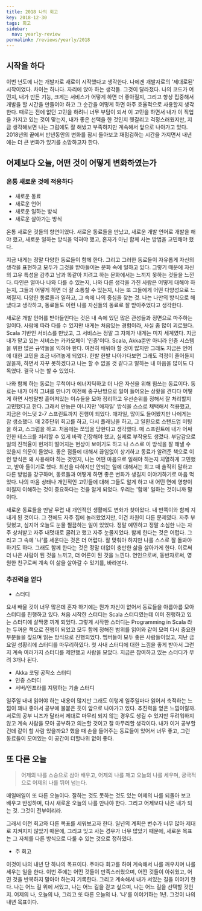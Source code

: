 ```yaml
---
title: 2018 나의 회고
key: 2018-12-30
tags: 회고
sidebar:
  nav: yearly-review
permalink: /reviews/yearly/2018
---
```


## 시작을 하다
이번 년도에 나는 개발자로 새로이 시작했다고 생각한다. 나에겐 개발자로의 '제대로된' 시작이었다. 차이는 하나다. 자리에 앉아 하는 생각들. 그것이 달라졌다. 나의 코드가 어떤지, 내가 만든 기능, 크게는 서비스가 어떻게 하면 더 좋아질지, 그리고 항상 집중해서 개발을 할 시간을 만들어야 하고 그 순간을 어떻게 하면 아주 효율적으로 사용할지 생각한다. 때로는 전에 없던 고민을 하려니 너무 부담이 되서 이 고민을 하면서 내가 이 직업을 가지고 있는 것이 맞는지, 내가 좋은 선택을 한 것인지 헷갈리고 걱정스러웠지만, 지금 생각해보면 나는 그럼에도 잘 해냈고 부족하지만 계속해서 앞으로 나아가고 있다. 2018년의 끝에서 반년동안의 변화를 잠시 돌아보고 재점검하는 시간을 가지면서 내년에는 더 큰 변화가 있기를 소망하고자 한다.

## 어제보다 오늘, 어떤 것이 어떻게 변화하였는가
### 온통 새로운 것에 적응하다
- 새로운 동료
- 새로운 언어
- 새로운 일하는 방식
- 새로운 살아가는 방식

온통 새로운 것들의 향연이였다. 새로운 동료들을 만났고, 새로운 개발 언어로 개발을 해야 했고, 새로운 일하는 방식을 익혀야 했고, 혼자가 아닌 함께 사는 방법을 고민해야 했다.

지금 내게는 정말 다양한 동료들이 함께 한다. 그리고 그러한 동료들이 자유롭게 자신의 생각을 표현하고 모두가 그것을 받아들이는 문화 속에 일하고 있다. 그렇기 때문에 자신의 고유 특성을 감추고 남과 똑같아 지려고 하는 문화에서는 느끼지 못하는 것들을 느낀다. 타인은 얼마나 나와 다를 수 있는지, 나와 다른 생각을 가진 사람은 어떻게 대해야 하는지, 그들과 어떻게 하면 더 잘 소통할 수 있는지, 나는 또 그들에게 어떤 다양성으로 느껴질지. 다양한 동료들과 일하고, 그 속에 나의 중심을 찾는 것. 나는 나만의 방식으로 해냈다고 생각하고, 동료들도 이런 나를 자신들의 동료로 잘 받아주었다고 생각한다.

새로운 개발 언어를 받아들인다는 것은 내 속에 있던 많은 관성들과 정면으로 마주하는 일이다. 사람에 따라 다를 수 있지만 내게는 처음있는 경험이라, 사실 좀 많이 괴로웠다. Scala 기반인 서비스를 만났고, 그 서비스는 정말 그 자체가 내게는 미지 세계였다. 지금 내가 맡고 있는 서비스는 카카오페이 '인증'이다. Scala, Akka뿐만 아니라 인증 시스템을 위한 많은 규약들을 익혀야 한다. 여전히 배워야 할 것이 많지만 그래도 지금은 언어에 대한 고민을 조금 내려놓게 되었다. 한발 한발 나아가다보면 그래도 걱정이 줄어들지 않을까, 하면서 자꾸 못하겠다고 나는 할 수 없을 것 같다고 말하는 내 마음을 많이도 다독였다. 결국 나는 할 수 있었다.

나와 함께 하는 동료는 무척이나 에너지틱하고 더 나은 자신을 위해 힘쓰는 동료이다. 동료는 내가 아직 그녀를 만나기 이전에 중구난방으로 일이 들어오는 상황을 견디다 어떻게 하면 사방팔방 흩어져있는 이슈들을 모아 정리하고 우선순위를 정해서 잘 처리할지 고민했다고 한다. 그래서 만능은 아니지만 '애자일' 방식을 스스로 채택해서 적용했고, 지금은 어느덧 2-7 스프린트까지 진행이 되었다. 애자일, 많이도 들어봤지만 나에게는 참 생소했다. 매 2주단위 회고를 하고, 다시 플래닝을 하고, 그 일환으로 스탠드업 미팅을 하고, 스크럼을 하고. 처음에는 쪼임을 당한다고 생각했다. 매 스프린트에 내가 어싸인한 테스크를 처리할 수 있게 바짝 긴장해야 했고, 실제로 부작용도 생겼다. 부담감으로 일의 진척율이 현저히 떨어지는 현상이 보이기도 하고 나 스스로 이 방식을 잘 해낼 수 있을지 의문이 들었다. 좋은 점들에 대해서 끊임없이 상기하고 동료가 알려준 책으로 이런 방식은 왜 사용해야 하는 것인지, 나는 어떤 마음으로 일해야 하는지 치열하게 고민했고, 받아 들이기로 했다. 최선을 다하지만 안되는 일에 대해서는 회고 때 솔직히 말하고 다른 방법을 강구하며, 동료들과 어떻게 하면 좋은 변화가 생길지 이야기하기로 마음 먹었다. 나의 마음 상태나 개인적인 고민들에 대해 그들도 알게 하고 내 어떤 면에 영향이 미칠지 이해하는 것이 중요하다는 것을 알게 되었다. 우리는 '함께' 일하는 것이니까 말이다.

새로운 동료들을 만날 무렵 내 개인적인 생활에도 변화가 찾아왔다. 내 반쪽이와 함께 지내게 된 것이다. 그 전에도 자주 집에 놀러왔었지만, 이건 차원이 다른 문제였다. 자주 부딪혔고, 심지어 오늘도 눈물 찔끔하는 일이 있었다. 정말 예민하고 정말 소심한 나는 자주 상처받고 자주 내멋대로 굴려고 했고 자주 눈물지었다. 함께 한다는 것은 어렵다. 그리고 그 속에 '나'를 세운다는 것은 더 어렵다. 잘 맞춰야 하지만 나를 스스로 잘 돌봐야 하기도 하다. 그래도 함께 한다는 것은 정말 더없이 충만한 삶을 살아가게 한다. 이로써 더 나은 사람이 된 것을 느끼고, 더 어른이 된 것을 느낀다. 연인으로써, 동반자로써, 영원한 친구로써 계속 이 삶을 살아갈 수 있기를, 바라본다.

### 추진력을 얻다
- 스터디

요새 배울 것이 너무 많은데 혼자 하기에는 뭔가 자신이 없어서 동료들을 아름아름 모아 스터디를 진행하고 있다. 처음 시작한 스터디는 Scala 스터디였는데 이미 진행하고 있는 스터디에 살짝쿵 끼게 되었다. 그렇게 시작한 스터디는 Programming in Scala 라는 두꺼운 책으로 진행이 되었고 모두 함께 정해진 범위를 읽어와 같이 모여 다시 중요한 부분들을 짚으며 읽는 방식으로 진행되었다. 멤버들이 모두 좋은 사람들이었고, 지난 금요일 성황리에 스터디를 마무리하였다. 첫 사내 스터디에 대한 느낌을 좋게 받아서 그런지 계속 여러가지 스터디를 제안했고 사람을 모았다. 지금은 참여하고 있는 스터디가 무려 3개나 된다.
   - Akka 코딩 공작소 스터디
   - 인증 스터디
   - 서버/인프라를 지탱하는 기술 스터디

일주일 내내 읽어야 하는 내용이 많지만 그래도 이렇게 일주일마다 읽어서 축적하는 느낌이 꽤나 좋아서 공부에 불붙은 듯이 앞으로 나아가고 있다. 추진력을 얻은 느낌이랄까. 서로의 공부 니즈가 달라서 제대로 마무리 되지 않는 경우도 생길 수 있지만 두려워하지 않고 계속 사람을 모아 공부하고 의논할 것이고 잘 마무리할 생각이다. 내가 이거 공부할 건데 같이 할 사람 있을까요? 했을 때 손을 들어주는 동료들이 있어서 너무 좋고, 그런 동료들이 모여있는 이 공간이 더할나위 없이 좋다.

## 또 다른 오늘
> 어제의 나를 스승으로 삼아 배우고, 어제의 나를 깨고 오늘의 나를 세우며, 궁극적으로 어제의 나를 뛰어 넘는다.

매일매일이 또 다른 오늘이다. 잘하는 것도 못하는 것도 있는 어제의 나를 되돌아 보고 배우고 반성하며, 다시 새로운 오늘의 나를 만나야 한다. 그리고 어제보다 나은 내가 되는 것. 그것이 전부이리라.

그래서 이전 회고와 다른 목표를 세워보고자 한다. 일년의 계획은 변수가 너무 많아 제대로 지켜지지 않았기 때문에, 그리고 잊고 사는 경우가 너무 많았기 때문에, 새로운 목표는 그 자체를 다른 방식으로 다룰 수 있는 것으로 정하였다.

- 주 회고

이것이 나의 내년 단 하나의 목표이다. 주마다 회고를 하여 계속해서 나를 깨우치며 나를 세우는 일을 한다. 이번 주에는 어떤 것들이 만족스러웠으며, 어떤 것들이 아쉬웠고, 어떤 것을 반복하지 말아야 하는지 기록한다. 그리고 계속해서 내가 서있는 길을 이야기 한다. 나는 어느 길 위에 서있고, 나는 어느 길을 걷고 싶으며, 나는 어느 길을 선택할 것인지. 어제의 나, 오늘의 나, 그리고 또 다른 오늘의 나. '나'를 이야기하는 1년. 그것이 나의 내년 목표이다.
